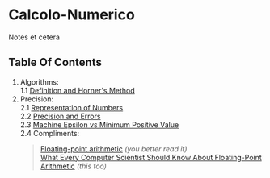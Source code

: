 # Calcolo-Numerico
Notes et cetera
## Table Of Contents
1. Algorithms:  
  1.1 [Definition and Horner's Method](articles/alg/def.md)  
2. Precision:  
  2.1	[Representation of Numbers](articles/eps/rep.md)  
  2.2 [Precision and Errors](articles/eps/precision.md)  
  2.3 [Machine Epsilon vs Minimum Positive Value](articles/eps/eps-vs-min.md)    
  2.4 Compliments:  
	> [Floating-point arithmetic](https://www.wikiwand.com/en/Floating-point_arithmetic#/Machine_precision_and_backward_error_analysis) *(you better read it)*  
	> [What Every Computer Scientist Should Know About Floating-Point Arithmetic](https://docs.oracle.com/cd/E19957-01/806-3568/ncg_goldberg.html) *(this too)*
